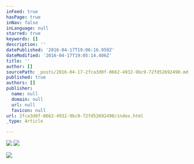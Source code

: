 ```yaml
---
inFeed: true
hasPage: true
inNav: false
inLanguage: null
starred: true
keywords: []
description: ''
datePublished: '2016-04-17T19:06:16.959Z'
dateModified: '2016-04-17T19:05:14.406Z'
title: ''
author: []
sourcePath: _posts/2016-04-17-2fca3d0f-0662-4932-9bc9-72fd52692490.md
published: true
authors: []
publisher:
  name: null
  domain: null
  url: null
  favicon: null
url: 2fca3d0f-0662-4932-9bc9-72fd52692490/index.html
_type: Article

---
```

![](https://the-grid-user-content.s3-us-west-2.amazonaws.com/76c245ea-f7d4-41e8-a304-8dfc80d45147.jpg)
![](https://the-grid-user-content.s3-us-west-2.amazonaws.com/68585bbc-cbb3-4022-ba48-d249bbbb2939.jpg)

  
![](https://the-grid-user-content.s3-us-west-2.amazonaws.com/aa6461b6-162b-4c0b-b09f-b17fc9fed01d.jpg)